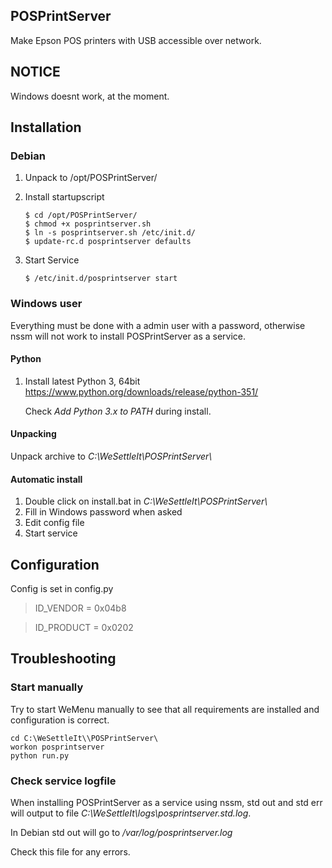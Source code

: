 POSPrintServer
--------------
Make Epson POS printers with USB accessible over network.

NOTICE
------
Windows doesnt work, at the moment.

Installation
------------
### Debian
1. Unpack to /opt/POSPrintServer/
2. Install startupscript

   ```
   $ cd /opt/POSPrintServer/
   $ chmod +x posprintserver.sh
   $ ln -s posprintserver.sh /etc/init.d/
   $ update-rc.d posprintserver defaults
   ```

3. Start Service

   `$ /etc/init.d/posprintserver start`

### Windows user
Everything must be done with a admin user with a password, otherwise nssm will not work to install POSPrintServer as a service.

#### Python
1. Install latest Python 3, 64bit
   https://www.python.org/downloads/release/python-351/  
   
   Check *Add Python 3.x to PATH* during install.

#### Unpacking
Unpack archive to *C:\\WeSettleIt\\POSPrintServer\\*

#### Automatic install
1. Double click on install.bat in *C:\\WeSettleIt\\POSPrintServer\\* 
2. Fill in Windows password when asked
3. Edit config file
4. Start service


Configuration
-------------
Config is set in config.py

> ID_VENDOR = 0x04b8

> ID_PRODUCT = 0x0202


Troubleshooting
---------------
### Start manually
Try to start WeMenu manually to see that all requirements are installed and configuration is correct.

```
cd C:\WeSettleIt\\POSPrintServer\
workon posprintserver
python run.py
```

### Check service logfile
When installing POSPrintServer as a service using nssm, std out and std err will output to file *C:\\WeSettleIt\\logs\\﻿posprintserver.std.log*.

In Debian std out will go to */var/log/posprintserver.log*

Check this file for any errors.
